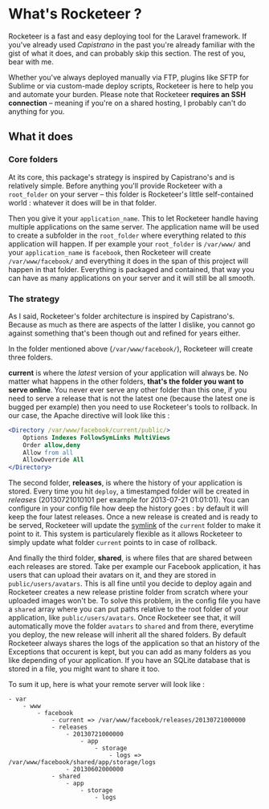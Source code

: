 # What's Rocketeer ?

Rocketeer is a fast and easy deploying tool for the Laravel framework. If you've already used *Capistrano* in the past you're already familiar with the gist of what it does, and can probably skip this section. The rest of you, bear with me.

Whether you've always deployed manually via FTP, plugins like SFTP for Sublime or via custom-made deploy scripts, Rocketeer is here to help you and automate your burden.
Please note that Rocketeer **requires an SSH connection** – meaning if you're on a shared hosting, I probably can't do anything for you.

## What it does

### Core folders

At its core, this package's strategy is inspired by Capistrano's and is relatively simple.
Before anything you'll provide Rocketeer with a `root_folder` on your server – this folder is Rocketeer's little self-contained world : whatever it does will be in that folder.

Then you give it your `application_name`. This to let Rocketeer handle having multiple applications on the same server. The application name will be used to create a subfolder in the `root_folder` where everything related to _this_ application will happen.
If per example your `root_folder` is `/var/www/` and your `application_name` is `facebook`, then Rocketeer will create `/var/www/facebook/` and everything it does in the span of this project will happen in that folder.
Everything is packaged and contained, that way you can have as many applications on your server and it will still be all smooth.

### The strategy

As I said, Rocketeer's folder architecture is inspired by Capistrano's. Because as much as there are aspects of the latter I dislike, you cannot go against something that's been though out and refined for years either.

In the folder mentioned above (`/var/www/facebook/`), Rocketeer will create three folders.

**current** is where the _latest_ version of your application will always be. No matter what happens in the other folders, **that's the folder you want to serve online**. You never ever serve any other folder than this one, if you need to serve a release that is not the latest one (because the latest one is bugged per example) then you need to use Rocketeer's tools to rollback.
In our case, the Apache directive will look like this :

```apache
<Directory /var/www/facebook/current/public/>
	Options Indexes FollowSymLinks MultiViews
	Order allow,deny
	Allow from all
	AllowOverride All
</Directory>
```

The second folder, **releases**, is where the history of your application is stored. Every time you hit `deploy`, a timestamped folder will be created in _releases_ (20130721010101 per example for 2013-07-21 01:01:01). You can configure in your config file how deep the history goes : by default it will keep the four latest releases.
Once a new release is created and is ready to be served, Rocketeer will update the [symlink](http://en.wikipedia.org/wiki/Symbolic_link) of the `current` folder to make it point to it. This system is particularely flexible as it allows Rocketeer to simply update what folder `current` points to in case of rollback.

And finally the third folder, **shared**, is where files that are shared between each releases are stored. Take per example our Facebook application, it has users that can upload their avatars on it, and they are stored in `public/users/avatars`. This is all fine until you decide to deploy again and Rocketeer creates a new release pristine folder from scratch where your uploaded images won't be.
To solve this problem, in the config file you have a `shared` array where you can put paths relative to the root folder of your application, like `public/users/avatars`. Once Rocketeer see that, it will automatically move the folder `avatars` to `shared` and from there, everytime you deploy, the new release will inherit all the shared folders.
By default Rocketeer always shares the logs of the application so that an history of the Exceptions that occurent is kept, but you can add as many folders as you like depending of your application. If you have an SQLite database that is stored in a file, you might want to share it too.

To sum it up, here is what your remote server will look like :

```
- var
	- www
		- facebook
			- current => /var/www/facebook/releases/20130721000000
			- releases
				- 20130721000000
					- app
						- storage
							- logs => /var/www/facebook/shared/app/storage/logs
				- 20130602000000
			- shared
				- app
					- storage
						- logs
```